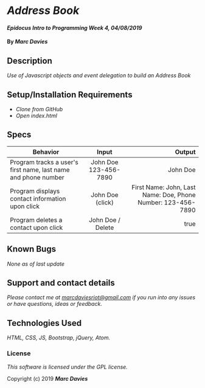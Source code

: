# _Address Book_

#### _Epidocus Intro to Programming Week 4, 04/08/2019_

#### By _**Marc Davies**_

## Description

_Use of Javascript objects and event delegation to build an Address Book_

## Setup/Installation Requirements

* _Clone from GitHub_
* _Open index.html_

## Specs

| Behavior | Input | Output |
| ------------- |:-------------:| -----:|
| Program tracks a user's first name, last name and phone number | John Doe 123-456-7890 | John Doe |
| Program displays contact information upon click | John Doe (click) | First Name: John, Last Name: Doe, Phone Number: 123-456-7890 |
| Program deletes a contact upon click | John Doe / Delete | true |

## Known Bugs

_None as of last update_

## Support and contact details

_Please contact me at marcdaviesriot@gmail.com if you run into any issues or have questions, ideas or feedback._

## Technologies Used

_HTML, CSS, JS, Bootstrap, jQuery, Atom._

### License

*This software is licensed under the GPL license.*

Copyright (c) 2019 **_Marc Davies_**
